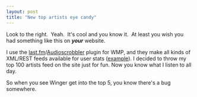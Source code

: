 ```yaml
---
layout: post
title: "New top artists eye candy"
---
```


<p>Look to the right.&nbsp; Yeah.&nbsp; It's cool and you know it.&nbsp; At least you wish you had something like this on <strong><em>your</em></strong> website.</p>
<p>I use the <a href="http://www.last.fm" target="_blank">last.fm</a>/<a href="http://www.audioscrobbler.net" target="_blank">Audioscrobbler</a> plugin for WMP, and they make all kinds of XML/REST feeds available for user stats (<a target="_blank" href="http://ws.audioscrobbler.com/1.0/user/kindohm/topartists.xml">example</a>). I decided to throw my top 100 artists feed on the site just for fun. Now you know what I listen to all day.</p>
<p>So when you see Winger get into the top 5, you know there's a bug somewhere.</p>
 
